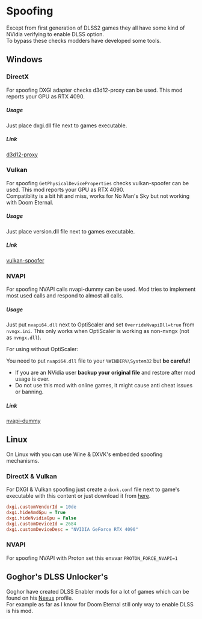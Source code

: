 # Spoofing
Except from first generation of DLSS2 games they all have some kind of NVidia verifying to enable DLSS option.   
To bypass these checks modders have developed some tools.

## Windows
### DirectX
For spoofing DXGI adapter checks d3d12-proxy can be used. This mod reports your GPU as RTX 4090.   
##### Usage 
Just place dxgi.dll file next to games executable.  
##### Link 
[d3d12-proxy](https://github.com/cdozdil/d3d12-proxy/releases)   

### Vulkan
For spoofing `GetPhysicalDeviceProperties` checks vulkan-spoofer can be used. This mod reports your GPU as RTX 4090.   
Compatiblity is a bit hit and miss, works for No Man's Sky but not working with Doom Eternal.  
##### Usage 
Just place version.dll file next to games executable.  
##### Link 
[vulkan-spoofer](https://github.com/cdozdil/vulkan-spoofer/releases)   

### NVAPI
For spoofing NVAPI calls nvapi-dummy can be used. Mod tries to implement most used calls and respond to almost all calls.
##### Usage 
Just put `nvapi64.dll` next to OptiScaler and set `OverrideNvapiDll=true` from `nvngx.ini`. This only works when OptiScaler is working as non-nvngx (not as `nvngx.dll`).

For using without OptiScaler:  

You need to put `nvapi64.dll` file to your `%WINDIR%\System32` but **be careful!**
* If you are an NVidia user **backup your original file** and restore after mod usage is over.
* Do not use this mod with online games, it might cause anti cheat issues or banning.
##### Link 
[nvapi-dummy](https://github.com/FakeMichau/nvapi-dummy/releases)   

## Linux
On Linux with you can use Wine & DXVK's embedded spoofing mechanisms. 

### DirectX & Vulkan
For DXGI & Vulkan spoofing just create a `dxvk.conf` file next to game's executable with this content or just download it from [here](https://raw.githubusercontent.com/cdozdil/CyberXeSS/imgui-intergration/dxvk.conf).
```ini
dxgi.customVendorId = 10de
dxgi.hideAmdGpu = True
dxgi.hideNvidiaGpu = False
dxgi.customDeviceId = 2684
dxgi.customDeviceDesc = "NVIDIA GeForce RTX 4090"
```
### NVAPI
For spoofing NVAPI with Proton set this envvar `PROTON_FORCE_NVAPI=1`

## Goghor's DLSS Unlocker's
Goghor have created DLSS Enabler mods for a lot of games which can be found on his [Nexus](https://www.nexusmods.com/spidermanmilesmorales/users/12564231?tab=user+files&BH=0) profile.   
For example as far as I know for Doom Eternal still only way to enable DLSS is his mod.
